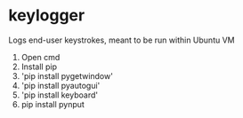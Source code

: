 # keylogger
Logs end-user keystrokes, meant to be run within Ubuntu VM

1. Open cmd 
2. Install pip
3. 'pip install pygetwindow'
4. 'pip install pyautogui' 
5. 'pip install keyboard'
6. pip install pynput
